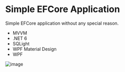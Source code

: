 # Simple EFCore Application
Simple EFCore application without any special reason. 

* MVVM
* .NET 6
* SQLight
* WPF Material Design
* WPF


![image](https://user-images.githubusercontent.com/72302395/152547330-a0c836c2-7589-4454-bca8-645fde1c54b7.png)



